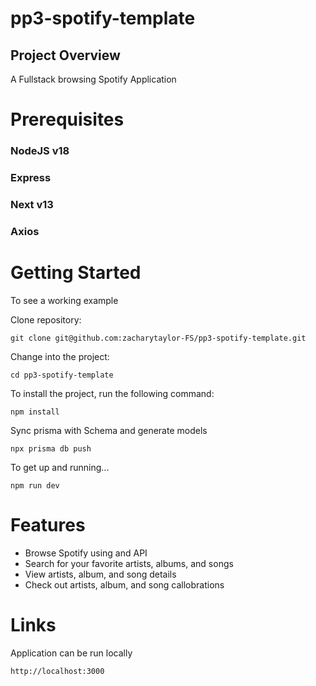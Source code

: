# pp3-spotify-template

## Project Overview 
A Fullstack browsing Spotify Application

# Prerequisites

### NodeJS v18

### Express 

### Next v13

### Axios


# Getting Started
To see a working example

Clone repository:

    git clone git@github.com:zacharytaylor-FS/pp3-spotify-template.git

Change into the project:

    cd pp3-spotify-template

To install the project, run the following command:
    
    npm install

Sync prisma with Schema and generate models

    npx prisma db push

To get up and running...

    npm run dev

# Features

- Browse Spotify using and API
- Search for your favorite artists, albums, and songs
- View artists, album, and song details
- Check out artists, album, and song callobrations

# Links
Application can be run locally 

    http://localhost:3000
